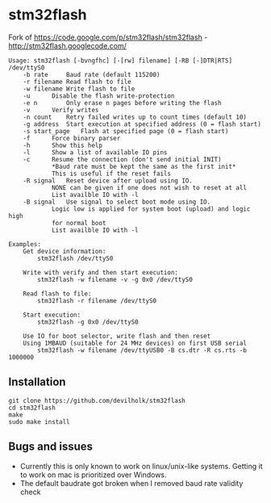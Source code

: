 stm32flash
==========

Fork of https://code.google.com/p/stm32flash/stm32flash - http://stm32flash.googlecode.com/

```
Usage: stm32flash [-bvngfhc] [-[rw] filename] [-RB [-]DTR|RTS] /dev/ttyS0
	-b rate		Baud rate (default 115200)
	-r filename	Read flash to file
	-w filename	Write flash to file
	-u		Disable the flash write-protection
	-e n		Only erase n pages before writing the flash
	-v		Verify writes
	-n count	Retry failed writes up to count times (default 10)
	-g address	Start execution at specified address (0 = flash start)
	-s start_page	Flash at specified page (0 = flash start)
	-f		Force binary parser
	-h		Show this help
	-l		Show a list of available IO pins
	-c		Resume the connection (don't send initial INIT)
			*Baud rate must be kept the same as the first init*
			This is useful if the reset fails
	-R signal	Reset device after upload using IO.
			NONE can be given if one does not wish to reset at all
			List availble IO with -l
	-B signal	Use signal to select boot mode using IO.
			Logic low is applied for system boot (upload) and logic high
			for normal boot
			List availble IO with -l

Examples:
	Get device information:
		stm32flash /dev/ttyS0

	Write with verify and then start execution:
		stm32flash -w filename -v -g 0x0 /dev/ttyS0

	Read flash to file:
		stm32flash -r filename /dev/ttyS0

	Start execution:
		stm32flash -g 0x0 /dev/ttyS0

	Use IO for boot selector, write flash and then reset
	Using 1MBAUD (suitable for 24 MHz devices) on first USB serial
		stm32flash -w filename /dev/ttyUSB0 -B cs.dtr -R cs.rts -b 1000000
```


Installation
-----------

```
git clone https://github.com/devilholk/stm32flash
cd stm32flash
make
sudo make install
```

Bugs and issues
---------------
* Currently this is only known to work on linux/unix-like systems. Getting it to work on mac is prioritized over Windows.
* The default baudrate got broken when I removed baud rate validity check

